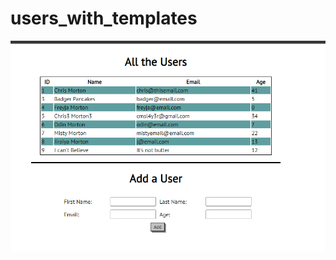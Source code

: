 # users_with_templates

<p align="center">
<img src="https://github.com/Mortr0n/users_with_templates/blob/8b3ff47da67cf496bc5f0e2eca753f289ee06668/screenshot.PNG">
</p> 
 
